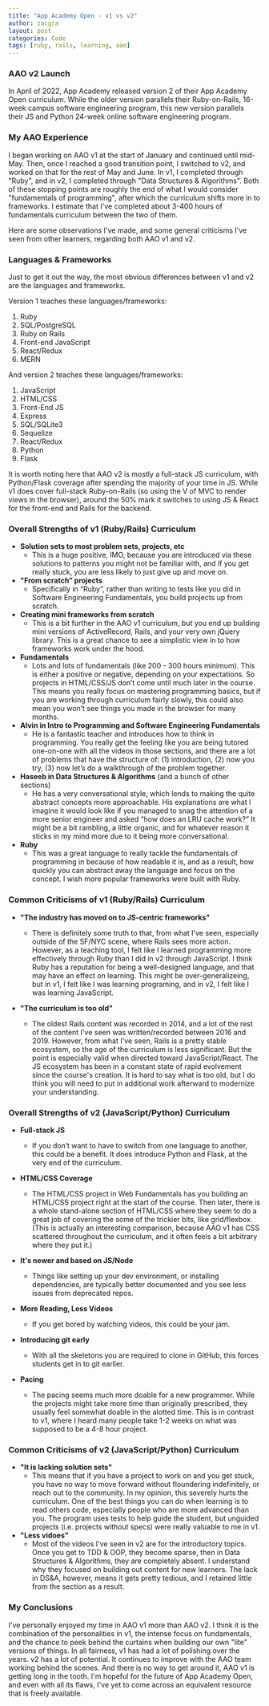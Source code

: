 ```yaml
---
title: "App Academy Open - v1 vs v2"
author: zacgra
layout: post
categories: Code
tags: [ruby, rails, learning, aao]
---
```


### AAO v2 Launch

In April of 2022, App Academy released version 2 of their App Academy Open curriculum. While the older version parallels their Ruby-on-Rails, 16-week campus software engineering program, this new version parallels their JS and Python 24-week online software engineering program.

### My AAO Experience

I began working on AAO v1 at the start of January and continued until mid-May. Then, once I reached a good transition point, I switched to v2, and worked on that for the rest of May and June. In v1, I completed through "Ruby", and in v2, I completed through "Data Structures & Algorithms". Both of these stopping points are roughly the end of what I would consider "fundamentals of programming", after which the curriculum shifts more in to frameworks. I estimate that I've completed about 3-400 hours of fundamentals curriculum between the two of them.

Here are some observations I've made, and some general criticisms I've seen from other learners, regarding both AAO v1 and v2.

### Languages & Frameworks

Just to get it out the way, the most obvious differences between v1 and v2 are the languages and frameworks.

Version 1 teaches these languages/frameworks:

1. Ruby
2. SQL/PostgreSQL
3. Ruby on Rails
4. Front-end JavaScript
5. React/Redux
6. MERN

And version 2 teaches these languages/frameworks:

1. JavaScript
2. HTML/CSS
3. Front-End JS
4. Express
5. SQL/SQLite3
6. Sequelize
7. React/Redux
8. Python
9. Flask

It is worth noting here that AAO v2 is mostly a full-stack JS curriculum, with Python/Flask coverage after spending the majority of your time in JS. While v1 does cover full-stack Ruby-on-Rails (so using the V of MVC to render views in the browser), around the 50% mark it switches to using JS & React for the front-end and Rails for the backend.

### Overall Strengths of v1 (Ruby/Rails) Curriculum

- **Solution sets to most problem sets, projects, etc**
  - This is a huge positive, IMO, because you are introduced via these solutions to patterns you might not be familiar with, and if you get really stuck, you are less likely to just give up and move on.
- **"From scratch” projects**
  - Specifically in “Ruby”, rather than writing to tests like you did in Software Engineering Fundamentals, you build projects up from scratch.
- **Creating mini frameworks from scratch**
  - This is a bit further in the AAO v1 curriculum, but you end up building mini versions of ActiveRecord, Rails, and your very own jQuery library. This is a great chance to see a simplistic view in to how frameworks work under the hood.
- **Fundamentals**
  - Lots and lots of fundamentals (like 200 - 300 hours minimum). This is either a positive or negative, depending on your expectations. So projects in HTML/CSS/JS don’t come until much later in the course. This means you really focus on mastering programming basics, but if you are working through curriculum fairly slowly, this could also mean you won’t see things you made in the browser for many months.
- **Alvin in Intro to Programming and Software Engineering Fundamentals**
  - He is a fantastic teacher and introduces how to think in programming. You really get the feeling like you are being tutored one-on-one with all the videos in those sections, and there are a lot of problems that have the structure of: (1) introduction, (2) now you try, (3) now let’s do a walkthrough of the problem together.
- **Haseeb in Data Structures & Algorithms** (and a bunch of other sections)
  - He has a very conversational style, which lends to making the quite abstract concepts more approachable. His explanations are what I imagine it would look like if you managed to snag the attention of a more senior engineer and asked “how does an LRU cache work?” It might be a bit rambling, a little organic, and for whatever reason it sticks in my mind more due to it being more conversational.
- **Ruby**
  - This was a great language to really tackle the fundamentals of programming in because of how readable it is, and as a result, how quickly you can abstract away the language and focus on the concept. I wish more popular frameworks were built with Ruby.

### Common Criticisms of v1 (Ruby/Rails) Curriculum

- **"The industry has moved on to JS-centric frameworks"**

  - There is definitely some truth to that, from what I've seen, especially outside of the SF/NYC scene, where Rails sees more action. However, as a teaching tool, I felt like I learned programming more effectively through Ruby than I did in v2 through JavaScript. I think Ruby has a reputation for being a well-designed language, and that may have an effect on learning. This might be over-generalizeing, but in v1, I felt like I was learning programing, and in v2, I felt like I was learning JavaScript.

- **"The curriculum is too old"**
  - The oldest Rails content was recorded in 2014, and a lot of the rest of the content I've seen was written/recorded between 2016 and 2019. However, from what I've seen, Rails is a pretty stable ecosystem, so the age of the curriculum is less significant. But the point is especially valid when directed toward JavaScript/React. The JS ecosystem has been in a constant state of rapid evolvement since the course's creation. It is hard to say what is too old, but I do think you will need to put in additional work afterward to modernize your understanding.

### Overall Strengths of v2 (JavaScript/Python) Curriculum

- **Full-stack JS**

  - If you don’t want to have to switch from one language to another, this could be a benefit. It does introduce Python and Flask, at the very end of the curriculum.

- **HTML/CSS Coverage**
  - The HTML/CSS project in Web Fundamentals has you building an HTML/CSS project right at the start of the course. Then later, there is a whole stand-alone section of HTML/CSS where they seem to do a great job of covering the some of the trickier bits, like grid/flexbox. (This is actually an interesting comparison, because AAO v1 has CSS scattered throughout the curriculum, and it often feels a bit arbitrary where they put it.)
- **It's newer and based on JS/Node**
  - Things like setting up your dev environment, or installing dependencies, are typically better documented and you see less issues from deprecated repos.
- **More Reading, Less Videos**
  - If you get bored by watching videos, this could be your jam.
- **Introducing git early**
  - With all the skeletons you are required to clone in GitHub, this forces students get in to git earlier.
- **Pacing**
  - The pacing seems much more doable for a new programmer. While the projects might take more time than originally prescribed, they usually feel somewhat doable in the alotted time. This is in contrast to v1, where I heard many people take 1-2 weeks on what was supposed to be a 4-8 hour project.

### Common Criticisms of v2 (JavaScript/Python) Curriculum

- **"It is lacking solution sets"**
  - This means that if you have a project to work on and you get stuck, you have no way to move forward without floundering indefinitely, or reach out to the community. In my opinion, this severely hurts the curriculum. One of the best things you can do when learning is to read others code, especially people who are more advanced than you. The program uses tests to help guide the student, but unguided projects (i.e. projects without specs) were really valuable to me in v1.
- **"Less vidoes"**
  - Most of the videos I've seen in v2 are for the introductory topics. Once you get to TDD & OOP, they become sparse, then in Data Structures & Algorithms, they are completely absent. I understand why they focused on building out content for new learners. The lack in DS&A, however, means it gets pretty tedious, and I retained little from the section as a result.

### My Conclusions

I've personally enjoyed my time in AAO v1 more than AAO v2. I think it is the combination of the personalities in v1, the intense focus on fundamentals, and the chance to peek behind the curtains when building our own "lite" versions of things. In all fairness, v1 has had a lot of polishing over the years. v2 has a lot of potential. It continues to improve with the AAO team working behind the scenes. And there is no way to get around it, AAO v1 is getting long in the tooth. I'm hopeful for the future of App Academy Open, and even with all its flaws, I've yet to come across an equivalent resource that is freely available.
